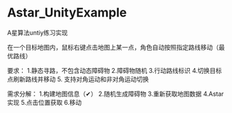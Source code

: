 # Astar_UnityExample
A星算法untiy练习实现


在一个目标地图内，鼠标右键点击地图上某一点，角色自动按照指定路线移动（最优路线）


要求：
1.静态寻路，不包含动态障碍物
2.障碍物随机
3.行动路线标识
4.切换目标点刷新路线并移动
5. 支持对角运动和非对角运动切换


需求分解：
1.构建地图信息（✔）
2.随机生成障碍物
3.重新获取地图数据
4.Astar实现
5.点击位置获取
6.移动

